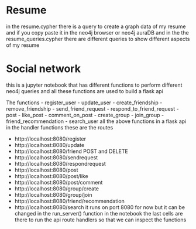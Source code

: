 # Resume
in the resume.cypher there is a query to create a graph data of my resume and if you copy paste it in the neo4j browser or neo4j auraDB
and in the the resume_queries.cypher there are different queries to show different aspects of my resume
# Social network
this is a jupyter notebook that has different functions to perform different neo4j queries
and all these functions are used to build a flask api

The functions 
    - register_user
    - update_user
    - create_friendship
    - remove_friendship
    - send_friend_request
    - respond_to_friend_request
    - post
    - like_post
    - comment_on_post
    - create_group
    - join_group
    - friend_recommendation
    - search_user
all the above functions in a flask api in the handler functions 
these are the routes
  - http://localhost:8080/register
  - http://localhost:8080/update
  - http://localhost:8080/friend POST and DELETE
  - http://localhost:8080/sendrequest
  - http://localhost:8080/respondrequest
  - http://localhost:8080/post
  - http://localhost:8080/post/like
  - http://localhost:8080/post/comment
  - http://localhost:8080/group/create
  - http://localhost:8080/group/join
  - http://localhost:8080/friend/recommendation
  - http://localhost:8080/search
it runs on port 8080 for now but it can be changed in the run_server() function
in the notebook the last cells are there to run the api route handlers so that we can inspect the functions
